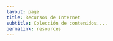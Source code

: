 ```yaml
---
layout: page
title: Recursos de Internet
subtitle: Colección de contenidos....
permalink: resources
---
```

